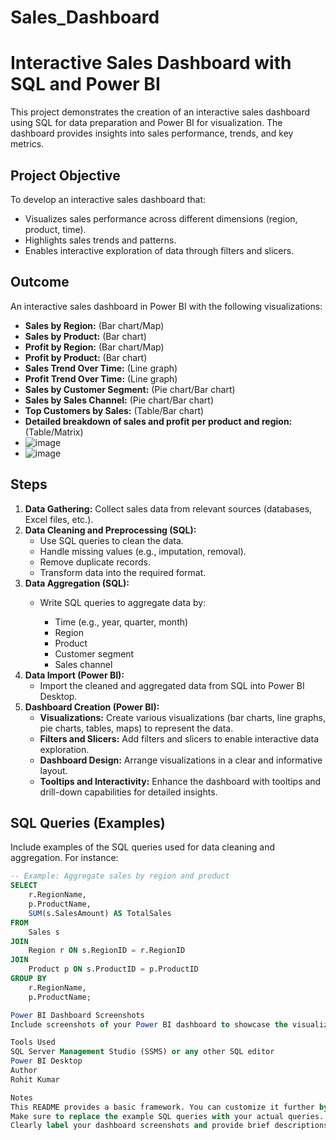 # Sales_Dashboard

# Interactive Sales Dashboard with SQL and Power BI

This project demonstrates the creation of an interactive sales dashboard using SQL for data preparation and Power BI for visualization. The dashboard provides insights into sales performance, trends, and key metrics.

## Project Objective

To develop an interactive sales dashboard that:

* Visualizes sales performance across different dimensions (region, product, time).
* Highlights sales trends and patterns.
* Enables interactive exploration of data through filters and slicers.

## Outcome

An interactive sales dashboard in Power BI with the following visualizations:

* **Sales by Region:**  (Bar chart/Map)
* **Sales by Product:** (Bar chart)
* **Profit by Region:** (Bar chart/Map)
* **Profit by Product:** (Bar chart)
* **Sales Trend Over Time:** (Line graph)
* **Profit Trend Over Time:** (Line graph)
* **Sales by Customer Segment:** (Pie chart/Bar chart)
* **Sales by Sales Channel:** (Pie chart/Bar chart)
* **Top Customers by Sales:** (Table/Bar chart)
* **Detailed breakdown of sales and profit per product and region:** (Table/Matrix)
* ![image](https://github.com/user-attachments/assets/a1231381-e8b4-41de-b026-d1c5e1073f76)
* ![image](https://github.com/user-attachments/assets/a673e88d-aa6c-4dfd-8282-0a979d1f40c2)


## Steps

1. **Data Gathering:** Collect sales data from relevant sources (databases, Excel files, etc.).
2. **Data Cleaning and Preprocessing (SQL):**
   * Use SQL queries to clean the data.
   * Handle missing values (e.g., imputation, removal).
   * Remove duplicate records.
   * Transform data into the required format.
3. **Data Aggregation (SQL):**
   * Write SQL queries to aggregate data by:

     * Time (e.g., year, quarter, month)
     * Region
     * Product
     * Customer segment
     * Sales channel
4. **Data Import (Power BI):**
   * Import the cleaned and aggregated data from SQL into Power BI Desktop.
5. **Dashboard Creation (Power BI):**
   * **Visualizations:** Create various visualizations (bar charts, line graphs, pie charts, tables, maps) to represent the data.
   * **Filters and Slicers:** Add filters and slicers to enable interactive data exploration.
   * **Dashboard Design:** Arrange visualizations in a clear and informative layout.
   * **Tooltips and Interactivity:**  Enhance the dashboard with tooltips and drill-down capabilities for detailed insights.

## SQL Queries (Examples)

Include examples of the SQL queries used for data cleaning and aggregation. For instance:

```sql
-- Example: Aggregate sales by region and product
SELECT 
    r.RegionName,
    p.ProductName,
    SUM(s.SalesAmount) AS TotalSales
FROM 
    Sales s
JOIN 
    Region r ON s.RegionID = r.RegionID
JOIN 
    Product p ON s.ProductID = p.ProductID
GROUP BY 
    r.RegionName,
    p.ProductName;

Power BI Dashboard Screenshots
Include screenshots of your Power BI dashboard to showcase the visualizations and interactivity.

Tools Used
SQL Server Management Studio (SSMS) or any other SQL editor
Power BI Desktop
Author
Rohit Kumar

Notes
This README provides a basic framework. You can customize it further by adding more details about your data sources, specific SQL techniques used, and any challenges faced during the project.
Make sure to replace the example SQL queries with your actual queries.
Clearly label your dashboard screenshots and provide brief descriptions.
